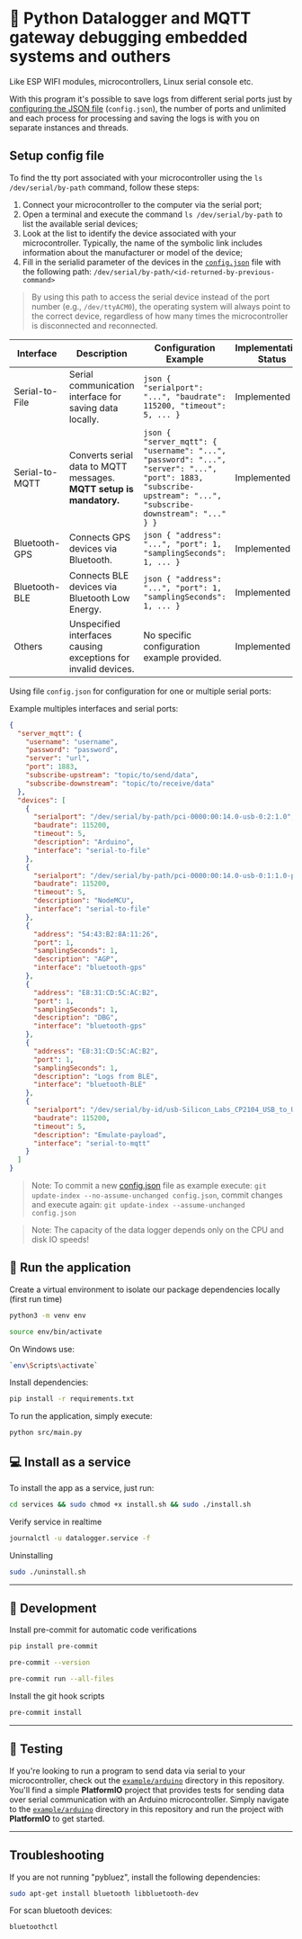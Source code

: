 # 🐍 Python Datalogger and MQTT gateway debugging embedded systems and outhers
  
Like ESP WIFI modules, microcontrollers, Linux serial console etc.

With this program it's possible to save logs from different serial ports just by [configuring the JSON file](#-configuring) (`config.json`), the number of ports and unlimited and each process for processing and saving the logs is with you on separate instances and threads.

## Setup config file

To find the tty port associated with your microcontroller using the `ls /dev/serial/by-path` command, follow these steps:

1. Connect your microcontroller to the computer via the serial port;
2. Open a terminal and execute the command `ls /dev/serial/by-path` to list the available serial devices;
3. Look at the list to identify the device associated with your microcontroller. Typically, the name of the symbolic link includes information about the manufacturer or model of the device;
4. Fill in the serialid parameter of the devices in the [`config.json`](config.json) file with the following path: `/dev/serial/by-path/<id-returned-by-previous-command>`

> By using this path to access the serial device instead of the port number (e.g., `/dev/ttyACM0`), the operating system will always point to the correct device, regardless of how many times the microcontroller is disconnected and reconnected.

| Interface          | Description                                                       | Configuration Example                                                   | Implementations Status  |
|--------------------|-------------------------------------------------------------------|-------------------------------------------------------------------------|-------------------------|
| Serial-to-File     | Serial communication interface for saving data locally.            | ```json { "serialport": "...", "baudrate": 115200, "timeout": 5, ... }``` | Implemented             |
| Serial-to-MQTT     | Converts serial data to MQTT messages. **MQTT setup is mandatory.**| ```json { "server_mqtt": { "username": "...", "password": "...", "server": "...", "port": 1883, "subscribe-upstream": "...", "subscribe-downstream": "..." } }``` | Implemented             |
| Bluetooth-GPS      | Connects GPS devices via Bluetooth.                                | ```json { "address": "...", "port": 1, "samplingSeconds": 1, ... }```     | Implemented             |
| Bluetooth-BLE      | Connects BLE devices via Bluetooth Low Energy.                     | ```json { "address": "...", "port": 1, "samplingSeconds": 1, ... }```     | Implemented                 |
| Others             | Unspecified interfaces causing exceptions for invalid devices.      | No specific configuration example provided.                               | Implemented             |


Using file `config.json` for configuration for one or multiple serial ports: 
 
Example multiples interfaces and serial ports: 
```json
{
  "server_mqtt": {
    "username": "username",
    "password": "password",
    "server": "url",
    "port": 1883,
    "subscribe-upstream": "topic/to/send/data",
    "subscribe-downstream": "topic/to/receive/data"
  },
  "devices": [
    {
      "serialport": "/dev/serial/by-path/pci-0000:00:14.0-usb-0:2:1.0",
      "baudrate": 115200,
      "timeout": 5,
      "description": "Arduino",
      "interface": "serial-to-file"
    },
    {
      "serialport": "/dev/serial/by-path/pci-0000:00:14.0-usb-0:1:1.0-port0",
      "baudrate": 115200,
      "timeout": 5,
      "description": "NodeMCU",
      "interface": "serial-to-file"
    },
    {
      "address": "54:43:B2:8A:11:26",
      "port": 1,
      "samplingSeconds": 1,
      "description": "AGP",
      "interface": "bluetooth-gps"
    },
    {
      "address": "E8:31:CD:5C:AC:B2",
      "port": 1,
      "samplingSeconds": 1,
      "description": "DBG",
      "interface": "bluetooth-gps"
    },
    {
      "address": "E8:31:CD:5C:AC:B2",
      "port": 1,
      "samplingSeconds": 1,
      "description": "Logs from BLE",
      "interface": "bluetooth-BLE"
    },
    {
      "serialport": "/dev/serial/by-id/usb-Silicon_Labs_CP2104_USB_to_UART_Bridge_Controller_01B970A5-if00-port0",
      "baudrate": 115200,
      "timeout": 5,
      "description": "Emulate-payload",
      "interface": "serial-to-mqtt"
    }
  ]
}
```

> Note: To commit a new [config.json](config.json) file as example execute: `git update-index --no-assume-unchanged config.json`, commit changes and execute again: `git update-index --assume-unchanged config.json`

> Note: The capacity of the data logger depends only on the CPU and disk IO speeds! 


## 🚀 Run the application

Create a virtual environment to isolate our package dependencies locally (first run time)
```bash
python3 -m venv env
```

```bash
source env/bin/activate
```

On Windows use:
```bash 
`env\Scripts\activate`
```

Install dependencies:

```bash
pip install -r requirements.txt
```

To run the application, simply execute:
```bash
python src/main.py
```

## 💻 Install as a service
To install the app as a service, just run:
```bash
cd services && sudo chmod +x install.sh && sudo ./install.sh
```

Verify service in realtime

```bash
journalctl -u datalogger.service -f
```

Uninstalling 

```bash
sudo ./uninstall.sh
```

***

##  👷 Development

Install pre-commit for automatic code verifications

```bash 
pip install pre-commit
```

```bash 
pre-commit --version
```

```bash 
pre-commit run --all-files
```

Install the git hook scripts

```bash 
pre-commit install
```

***
## 🧪 Testing

If you're looking to run a program to send data via serial to your microcontroller, check out the [`example/arduino`](example/arduino) directory in this repository. You'll find a simple **PlatformIO** project that provides tests for sending data over serial communication with an Arduino microcontroller. Simply navigate to the [`example/arduino`](example/arduino) directory in this repository and run the project with **PlatformIO** to get started.

***
## Troubleshooting

If you are not running "pybluez", install the following dependencies:

```bash 
sudo apt-get install bluetooth libbluetooth-dev
```
For scan bluetooth devices:

```bash 
bluetoothctl
```

